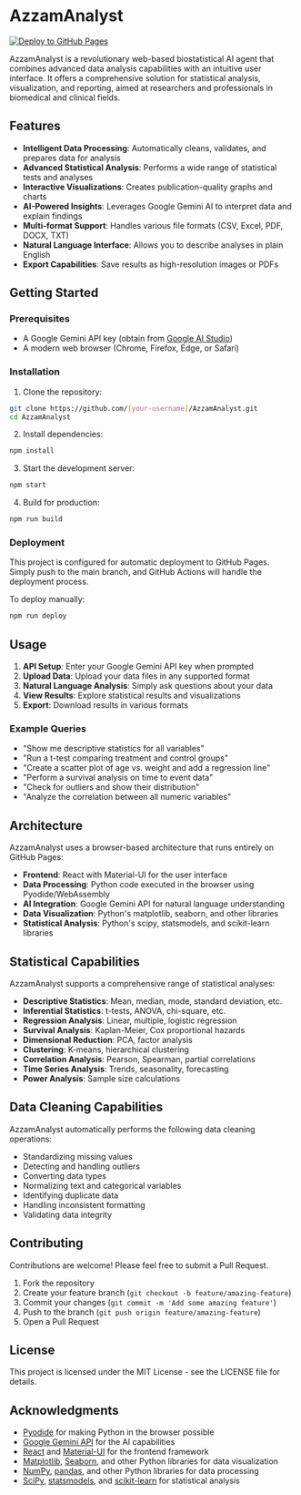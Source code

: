 # AzzamAnalyst

[![Deploy to GitHub Pages](https://github.com/[your-username]/AzzamAnalyst/actions/workflows/deploy.yml/badge.svg)](https://github.com/[your-username]/AzzamAnalyst/actions/workflows/deploy.yml)

AzzamAnalyst is a revolutionary web-based biostatistical AI agent that combines advanced data analysis capabilities with an intuitive user interface. It offers a comprehensive solution for statistical analysis, visualization, and reporting, aimed at researchers and professionals in biomedical and clinical fields.

## Features

- **Intelligent Data Processing**: Automatically cleans, validates, and prepares data for analysis
- **Advanced Statistical Analysis**: Performs a wide range of statistical tests and analyses
- **Interactive Visualizations**: Creates publication-quality graphs and charts
- **AI-Powered Insights**: Leverages Google Gemini AI to interpret data and explain findings
- **Multi-format Support**: Handles various file formats (CSV, Excel, PDF, DOCX, TXT)
- **Natural Language Interface**: Allows you to describe analyses in plain English
- **Export Capabilities**: Save results as high-resolution images or PDFs

## Getting Started

### Prerequisites

- A Google Gemini API key (obtain from [Google AI Studio](https://ai.google.dev/))
- A modern web browser (Chrome, Firefox, Edge, or Safari)

### Installation

1. Clone the repository:
```bash
git clone https://github.com/[your-username]/AzzamAnalyst.git
cd AzzamAnalyst
```

2. Install dependencies:
```bash
npm install
```

3. Start the development server:
```bash
npm start
```

4. Build for production:
```bash
npm run build
```

### Deployment

This project is configured for automatic deployment to GitHub Pages. Simply push to the main branch, and GitHub Actions will handle the deployment process.

To deploy manually:
```bash
npm run deploy
```

## Usage

1. **API Setup**: Enter your Google Gemini API key when prompted
2. **Upload Data**: Upload your data files in any supported format
3. **Natural Language Analysis**: Simply ask questions about your data
4. **View Results**: Explore statistical results and visualizations
5. **Export**: Download results in various formats

### Example Queries

- "Show me descriptive statistics for all variables"
- "Run a t-test comparing treatment and control groups"
- "Create a scatter plot of age vs. weight and add a regression line"
- "Perform a survival analysis on time to event data"
- "Check for outliers and show their distribution"
- "Analyze the correlation between all numeric variables"

## Architecture

AzzamAnalyst uses a browser-based architecture that runs entirely on GitHub Pages:

- **Frontend**: React with Material-UI for the user interface
- **Data Processing**: Python code executed in the browser using Pyodide/WebAssembly
- **AI Integration**: Google Gemini API for natural language understanding
- **Data Visualization**: Python's matplotlib, seaborn, and other libraries
- **Statistical Analysis**: Python's scipy, statsmodels, and scikit-learn libraries

## Statistical Capabilities

AzzamAnalyst supports a comprehensive range of statistical analyses:

- **Descriptive Statistics**: Mean, median, mode, standard deviation, etc.
- **Inferential Statistics**: t-tests, ANOVA, chi-square, etc.
- **Regression Analysis**: Linear, multiple, logistic regression
- **Survival Analysis**: Kaplan-Meier, Cox proportional hazards
- **Dimensional Reduction**: PCA, factor analysis
- **Clustering**: K-means, hierarchical clustering
- **Correlation Analysis**: Pearson, Spearman, partial correlations
- **Time Series Analysis**: Trends, seasonality, forecasting
- **Power Analysis**: Sample size calculations

## Data Cleaning Capabilities

AzzamAnalyst automatically performs the following data cleaning operations:

- Standardizing missing values
- Detecting and handling outliers
- Converting data types
- Normalizing text and categorical variables
- Identifying duplicate data
- Handling inconsistent formatting
- Validating data integrity

## Contributing

Contributions are welcome! Please feel free to submit a Pull Request.

1. Fork the repository
2. Create your feature branch (`git checkout -b feature/amazing-feature`)
3. Commit your changes (`git commit -m 'Add some amazing feature'`)
4. Push to the branch (`git push origin feature/amazing-feature`)
5. Open a Pull Request

## License

This project is licensed under the MIT License - see the LICENSE file for details.

## Acknowledgments

- [Pyodide](https://pyodide.org/) for making Python in the browser possible
- [Google Gemini API](https://ai.google.dev/) for the AI capabilities
- [React](https://reactjs.org/) and [Material-UI](https://material-ui.com/) for the frontend framework
- [Matplotlib](https://matplotlib.org/), [Seaborn](https://seaborn.pydata.org/), and other Python libraries for data visualization
- [NumPy](https://numpy.org/), [pandas](https://pandas.pydata.org/), and other Python libraries for data processing
- [SciPy](https://scipy.org/), [statsmodels](https://www.statsmodels.org/), and [scikit-learn](https://scikit-learn.org/) for statistical analysis
